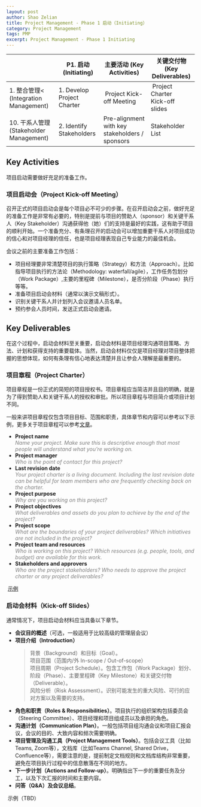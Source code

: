 ```yaml
---
layout: post
author: Shao Zelian
title: Project Management - Phase 1 启动（Initiating）
category: Project Management
tags: PMP
excerpt: Project Management - Phase 1 Initiating
---
```


<div class="special__table"></div>

| &nbsp;                                  | P1. 启动 (Initiating)                         | 主要活动 (Key Activities)                                                                         | 关键交付物 (Key Deliverables)                                                                                                                         |
| --------------------------------------- | --------------------------------------------- | ------------------------------------------------------------------------------------------------- | ----------------------------------------------------------------------------------------------------------------------------------------------------- |
| 1. 整合管理< (Integration Management)   | <a name="1-P1">1. Develop Project Charter</a> | <i class="fa fa-star"></i>&nbsp;Project Kick-off Meeting&nbsp;<i class="fas fa-calendar-day"></i> | <i class="fa fa-star"></i>&nbsp;Project Charter&nbsp;<i class="fas fa-file-word"></i><br/>Kick-off slides&nbsp;<i class="fas fa-file-powerpoint"></i> |
| 10. 干系人管理 (Stakeholder Management) | <a name="10-P1">2. Identify Stakeholders</a>  | Pre-alignment with key stakeholders / sponsors&nbsp;<i class="fas fa-calendar-day"></i>           | Stakeholder List&nbsp;<i class="fas fa-file-excel"></i>                                                                                               |

## Key Activities
项目启动需要做好充足的准备工作。

### 项目启动会（Project Kick-off Meeting）
召开正式的项目启动会是每个项目必不可少的步骤。在召开启动会之前，做好充足的准备工作是非常有必要的，特别是提前与项目的赞助人（sponsor）和关键干系人（Key Stakeholder）沟通获得他（她）们的支持是最好的实践，这有助于项目的顺利开始。一个准备充分、有条理召开的启动会可以增加重要干系人对项目成功的信心和对项目经理的信任，也是项目经理表现自己专业能力的最佳机会。

会议之前的主要准备工作包括：
- 项目经理要非常清楚项目的执行策略（Strategy）和方法（Approach）。比如指导项目执行的方法论（Methodology: waterfall/agile），工作任务包划分（Work Package）,主要的里程碑（Milestone），是否分阶段（Phase）执行等等。
- 准备项目启动会材料（通常以演示文稿形式）。
- 识别关键干系人并计划列入会议邀请人员名单。
- 预约参会人员时间，发送正式启动会邀请。 

## Key Deliverables
在这个过程中，启动会材料至关重要，启动会材料是项目经理沟通项目策略、方法、计划和获得支持的重要载体。当然，启动会材料仅仅是项目经理对项目整体把握的思想体现，如何有条理有信心地表达清楚并且让参会人理解是最重要的。

### 项目章程（Project Charter）

项目章程是一份正式的简短的项目授权书。项目章程应当简洁并且目的明确，就是为了得到赞助人和关键干系人的授权和审批。所以项目章程与项目简介或项目计划不同。

一般来讲项目章程仅包含项目目标、范围和职责，具体章节和内容可以参考以下示例，更多关于项目章程可以参考[文章](https://asana.com/resources/project-charter)。

- **Project name**<br/><span style="color: grey">*Name your project. Make sure this is descriptive enough that most people will understand what you’re working on.*</span>
- **Project manager**<br/><span style="color: grey">*Who is the point of contact for this project?*</span>
- **Last revision date**<br/><span style="color: grey">*Your project charter is a living document. Including the last revision date can be helpful for team members who are frequently checking back on the charter.*</span>
- **Project purpose**<br/><span style="color: grey">*Why are you working on this project?*</span>
- **Project objectives**<br/><span style="color: grey">*What deliverables and assets do you plan to achieve by the end of the project?*</span>
- **Project scope**<br/><span style="color: grey">*What are the boundaries of your project deliverables? Which initiatives are not included in the project?*</span>
- **Project team and resources**<br/><span style="color: grey">*Who is working on this project? Which resources (e.g. people, tools, and budget) are available for this work.*</span>
- **Stakeholders and approvers**<br/><span style="color: grey">*Who are the project stakeholders? Who needs to approve the project charter or any project deliverables?*</span>

<i class="fas fa-file-word"></i>&nbsp;[示例](/assets/data/project-charter-example.docx)

### 启动会材料（Kick-off Slides）

通常情况下，项目启动会材料应当具备以下章节。
- **会议目的概述**（可选，一般适用于比较高级的管理层会议）
- **项目介绍（Introduction）**
    > 背景（Background）和目标（Goal）。<br/>
    > 项目范围（范围内/外 In-scope / Out-of-scope）<br/>
    > 项目周期（Project Schedule）。包含工作包（Work Package）划分、阶段（Phase）、主要里程碑（Key Milestone）和关键交付物（Deliverable）。<br/>
    > 风险分析（Risk Assessment）。识别可能发生的重大风险、可行的应对方案以及需要的支持。
- **角色和职责（Roles & Responsibilities）**。项目执行的组织架构包括委员会（Steering Committee）、项目经理和项目组成员以及承担的角色。
- **沟通计划（Communication Plan）**。一般包括项目组沟通会议和项目汇报会议，会议的目的、大致内容和频次需要明确。
- **项目管理及沟通工具（Project Management Tools）**。包括会议工具（比如Teams, Zoom等），文档库（比如Teams Channel, Shared Drive，Confluence等），需要注意的是，提前制定文档规则和文档库结构非常重要，避免在项目执行过程中的信息散落在不同的地方。
- **下一步计划（Actions and Follow-up）**。明确指出下一步的重要任务及分工，以及下次汇报的时间和主要内容。
- **问答（Q&A）及会议总结**。

<i class="fas fa-file-powerpoint"></i>&nbsp;示例（TBD）

